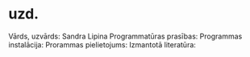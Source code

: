 # uzd.
Vārds, uzvārds: Sandra Lipina 
Programmatūras prasības:
Programmas instalācija:
Prorammas pielietojums:
Izmantotā literatūra:
